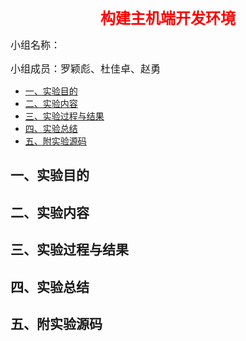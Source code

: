 <center><b><font size=5 color='red'>构建主机端开发环境</font></b></center>

<font size=3>小组名称：</font>

<font size=3>小组成员：罗颖彪、杜佳卓、赵勇</font>

- [一、实验目的](#------)
- [二、实验内容](#------)
- [三、实验过程与结果](#---------)
- [四、实验总结](#------)
- [五、附实验源码](#jump)

## 一、实验目的

## 二、实验内容

## 三、实验过程与结果

## 四、实验总结

## 五、附实验源码<span id="jump"></span>

